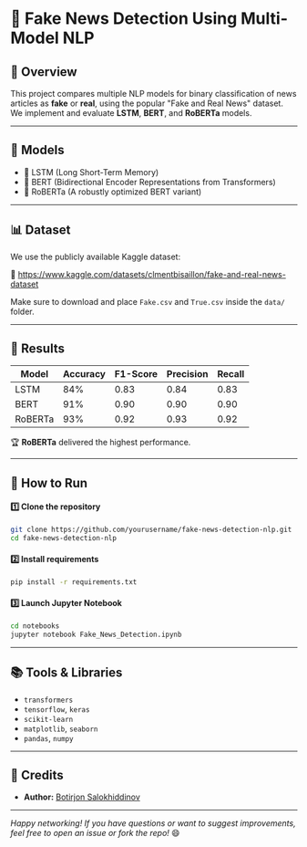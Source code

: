 # 📰 Fake News Detection Using Multi-Model NLP

## 🚀 Overview  
This project compares multiple NLP models for binary classification of news articles as **fake** or **real**, using the popular "Fake and Real News" dataset. We implement and evaluate **LSTM**, **BERT**, and **RoBERTa** models.

---

## 🧠 Models
- 🔁 LSTM (Long Short-Term Memory)
- 🤖 BERT (Bidirectional Encoder Representations from Transformers)
- 🚀 RoBERTa (A robustly optimized BERT variant)

---

## 📊 Dataset
We use the publicly available Kaggle dataset:

🔗 https://www.kaggle.com/datasets/clmentbisaillon/fake-and-real-news-dataset

Make sure to download and place `Fake.csv` and `True.csv` inside the `data/` folder.

---

## 🧪 Results

| Model   | Accuracy | F1-Score | Precision | Recall |
|---------|----------|----------|-----------|--------|
| LSTM    | 84%      | 0.83     | 0.84      | 0.83   |
| BERT    | 91%      | 0.90     | 0.90      | 0.90   |
| RoBERTa | 93%      | 0.92     | 0.93      | 0.92   |

🏆 **RoBERTa** delivered the highest performance.

---

## 📝 How to Run


#### 1️⃣ Clone the repository
```bash
git clone https://github.com/yourusername/fake-news-detection-nlp.git
cd fake-news-detection-nlp
```
#### 2️⃣ Install requirements
```bash
pip install -r requirements.txt
```
#### 3️⃣ Launch Jupyter Notebook
```bash
cd notebooks
jupyter notebook Fake_News_Detection.ipynb
```

---

## 📚 Tools & Libraries
- `transformers`
- `tensorflow`, `keras`
- `scikit-learn`
- `matplotlib`, `seaborn`
- `pandas`, `numpy`

---

## 👤 Credits
- **Author:** [Botirjon Salokhiddinov](https://github.com/botirjon05)
---

*Happy networking! If you have questions or want to suggest improvements, feel free to open an issue or fork the repo!* 😄
